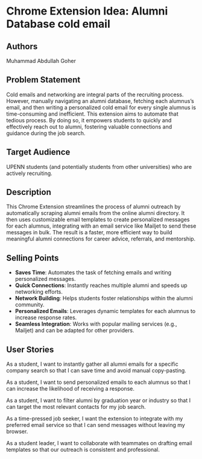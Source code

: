 # Chrome Extension Idea: Alumni Database cold email

## Authors

Muhammad Abdullah Goher

## Problem Statement

Cold emails and networking are integral parts of the recruiting process. However, manually navigating an alumni database, fetching each alumnus’s email, 
and then writing a personalized cold email for every single alumnus is time-consuming and inefficient. 
This extension aims to automate that tedious process. By doing so, it empowers students to quickly and effectively reach out to alumni, 
fostering valuable connections and guidance during the job search.

## Target Audience
UPENN students (and potentially students from other universities) who are actively recruiting.

## Description

This Chrome Extension streamlines the process of alumni outreach by automatically scraping alumni emails from the online alumni directory. 
It then uses customizable email templates to create personalized messages for each alumnus, integrating with an email service like Mailjet to send these messages in bulk. 
The result is a faster, more efficient way to build meaningful alumni connections for career advice, referrals, and mentorship.


## Selling Points

- **Saves Time**: Automates the task of fetching emails and writing personalized messages.
- **Quick Connections**: Instantly reaches multiple alumni and speeds up networking efforts.
- **Network Building**: Helps students foster relationships within the alumni community.
- **Personalized Emails**: Leverages dynamic templates for each alumnus to increase response rates.
- **Seamless Integration**: Works with popular mailing services (e.g., Mailjet) and can be adapted for other providers.


## User Stories

As a student, I want to instantly gather all alumni emails for a specific company search so that I can save time and avoid manual copy-pasting.

As a student, I want to send personalized emails to each alumnus so that I can increase the likelihood of receiving a response.

As a student, I want to filter alumni by graduation year or industry so that I can target the most relevant contacts for my job search.

As a time-pressed job seeker, I want the extension to integrate with my preferred email service so that I can send messages without leaving my browser.

As a student leader, I want to collaborate with teammates on drafting email templates so that our outreach is consistent and professional.
